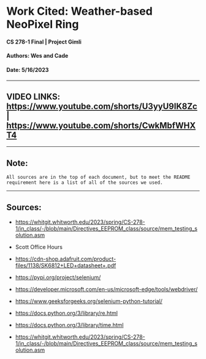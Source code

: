# Work Cited: Weather-based NeoPixel Ring
#### CS 278-1 Final | Project Gimli
#### Authors: Wes and Cade
#### Date: 5/16/2023
---
## VIDEO LINKS: https://www.youtube.com/shorts/U3yyU9lK8Zc | https://www.youtube.com/shorts/CwkMbfWHXT4
---
## Note:
    All sources are in the top of each document, but to meet the README requirement here is a list of all of the sources we used.
---
## Sources:
- https://whitgit.whitworth.edu/2023/spring/CS-278-1/in_class/-/blob/main/Directives_EEPROM_class/source/mem_testing_solution.asm
 
- Scott Office Hours
 
- https://cdn-shop.adafruit.com/product-files/1138/SK6812+LED+datasheet+.pdf
 
- https://pypi.org/project/selenium/
 
- https://developer.microsoft.com/en-us/microsoft-edge/tools/webdriver/
 
- https://www.geeksforgeeks.org/selenium-python-tutorial/
 
- https://docs.python.org/3/library/re.html
  
- https://docs.python.org/3/library/time.html
  
- https://whitgit.whitworth.edu/2023/spring/CS-278-1/in_class/-/blob/main/Directives_EEPROM_class/source/mem_testing_solution.asm